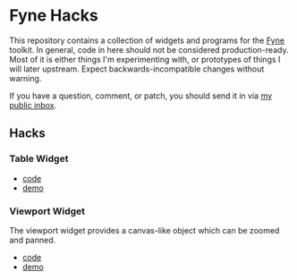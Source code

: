 # Fyne Hacks

This repository contains a collection of widgets and programs for the
[Fyne](https://fyne.io/) toolkit. In general, code in here should not be
considered production-ready. Most of it is either things I'm experimenting
with, or prototypes of things I will later upstream. Expect
backwards-incompatible changes without warning.

If you have a question, comment, or patch, you should send it in via [my public
inbox](https://lists.sr.ht/~charles/public-inbox).

## Hacks

### Table Widget

* [code](./table)
* [demo](./cmd/tabledemo)


### Viewport Widget

The viewport widget provides a canvas-like object which can be zoomed and
panned.

* [code](./viewport)
* [demo](./cmd/viewportdemo)
